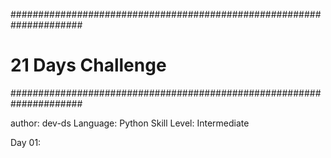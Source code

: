 #####################################################################
#                       21 Days Challenge                           #
#####################################################################

author: 		dev-ds
Language: 		Python
Skill Level:	Intermediate

Day 01:   
